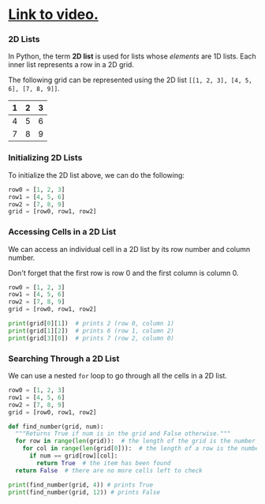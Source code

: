 # [Link to video.](https://www.youtube.com/watch?v=9s7vr_TCBkE&list=PLVD25niNi0Bm9n4Yz3y5Li-Qc91Yflo5p&index=10)

### 2D Lists

In Python, the term **2D list** is used for lists whose *elements* are 1D lists. Each inner list represents a row in a 2D grid.

The following grid can be represented using the 2D list `[[1, 2, 3], [4, 5, 6], [7, 8, 9]]`.

| 1 | 2 | 3 |
| --- | --- | --- |
| 4 | 5 | 6 |
| 7 | 8 | 9 |


### Initializing 2D Lists

To initialize the 2D list above, we can do the following:

```python
row0 = [1, 2, 3]
row1 = [4, 5, 6]
row2 = [7, 8, 9]
grid = [row0, row1, row2]
```

### Accessing Cells in a 2D List

We can access an individual cell in a 2D list by its row number and column number. 

Don't forget that the first row is row 0 and the first column is column 0.

```python
row0 = [1, 2, 3]
row1 = [4, 5, 6]
row2 = [7, 8, 9]
grid = [row0, row1, row2]

print(grid[0][1])  # prints 2 (row 0, column 1)
print(grid[1][2])  # prints 6 (row 1, column 2)
print(grid[3][0])  # prints 7 (row 2, column 0)
```

### Searching Through a 2D List

We can use a nested `for` loop to go through all the cells in a 2D list.

```python
row0 = [1, 2, 3]
row1 = [4, 5, 6]
row2 = [7, 8, 9]
grid = [row0, row1, row2]

def find_number(grid, num):
  """Returns True if num is in the grid and False otherwise."""
  for row in range(len(grid)):  # the length of the grid is the number of rows
    for col in range(len(grid[0])):  # the length of a row is the number of columns
      if num == grid[row][col]:
        return True  # the item has been found
  return False  # there are no more cells left to check

print(find_number(grid, 4)) # prints True
print(find_number(grid, 12)) # prints False
```
